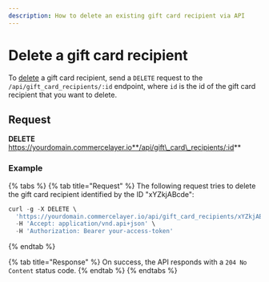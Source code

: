 ```yaml
---
description: How to delete an existing gift card recipient via API
---
```


# Delete a gift card recipient

To [delete](https://docs.commercelayer.io/developers/deleting-resources) a gift card recipient, send a `DELETE` request to the `/api/gift_card_recipients/:id` endpoint, where `id` is the id of the gift card recipient that you want to delete.

## Request

**DELETE** https://yourdomain.commercelayer.io**/api/gift\_card\_recipients/:id**

### Example

{% tabs %}
{% tab title="Request" %}
The following request tries to delete the gift card recipient identified by the ID "xYZkjABcde":

```javascript
curl -g -X DELETE \
  'https://yourdomain.commercelayer.io/api/gift_card_recipients/xYZkjABcde' \
  -H 'Accept: application/vnd.api+json' \
  -H 'Authorization: Bearer your-access-token'
```
{% endtab %}

{% tab title="Response" %}
On success, the API responds with a `204 No Content` status code.
{% endtab %}
{% endtabs %}
